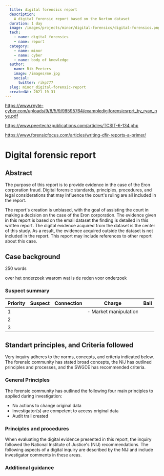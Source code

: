 ```yaml
---
  title: digital forensics report
  description:
    A digital forensic report based on the Norton dataset
  duration: 1 day
  image: /images/projects/minor/digital-forensics/digital-forensics.png
  tech:
    - name: digital forensics
    - name: report
  category:
    - name: minor
    - name: cyber
    - name: body of knowledge
  author:
    name: Rik Peeters
    image: /images/me.jpg
    social:
      twitter: rikp777
  slug: minor_digital-forensic-report
  createdAt: 2021-10-31
---
```


https://www.rnyte-cyber.com/uploads/9/8/5/9/98595764/exampledigiforensicsrprt_by_ryan_nye.pdf

https://www.peertechzpublications.com/articles/TCSIT-6-134.php

https://www.forensicfocus.com/articles/writing-dfir-reports-a-primer/

# Digital forensic report

## Abstract

The purpose of this report is to provide evidence in the case of the Eron corporation fraud. Digital forensic standards, principles, procedures, and legal considerations that may influence the court's ruling are all included in the report.

The report's creation is unbiased, with the goal of assisting the court in making a decision on the case of the Eron corporation. The evidence given in this report is based on the email dataset the finding is detailed in this written report. The digital evidence acquired from the dataset is the center of this study. As a result, the evidence acquired outside the dataset is not included in the report. This report may include references to other report about this case.

## Case background

250 words

over het onderzoek waarom wat is de reden voor onderzoek 

### Suspect summary

| Priority | Suspect | Connection | Charge                | Bail |
| -------- | ------- | ---------- | --------------------- | ---- |
| 1        |         |            | - Market manipulation |      |
| 2        |         |            |                       |      |
| 3        |         |            |                       |      |

## Standart principles, and Criteria followed 

Very inquiry adheres to the norms, concepts, and criteria indicated below.
The forensic community has stated broad concepts, the NIJ has outlined principles and processes, and the SWGDE has recommended criteria.

### General Principles 

The forensic community has outlined the following four main principles to applied during investigation:

- No actions to change original data
- Investigator(s) are competent to access original data
- Audit trail created

### Principles and procedures 

When evaluating the digital evidence presented in this report, the inquiry followed the National Institute of Justice's (NIJ) recommendations. The following aspects of a digital inquiry are described by the NIJ and include investigator comments in these areas.

### Additional guidance 
